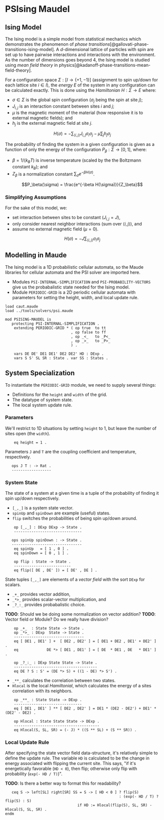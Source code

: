 PSIsing Maudel
==============

Ising Model
-----------

The Ising model is a simple model from statistical mechanics which demonstrates the phenomenon of *phase transitions*[@gallovati-phase-transitions-ising-model].
A $d$-dimensional lattice of particles with spin are set up to have pairwise interactions and interactions with the environment.
As the number of dimensions goes beyond 4, the Ising model is studied using *mean field theory* in physics[@kadanoff-phase-transitions-mean-field-theory].

For a configuration space $\Sigma : [I \to \{+1,-1\}]$ (assignment to spin up/down for each lattice site $i \in I$), the *energy* $E$ of the system in any configuration can be calculated exactly.
This is done using the *Hamiltonian* $H : \Sigma \to E$ where:

-   $\sigma \in \Sigma$ is the global spin configuration ($\sigma_j$ being the spin at site $j$);
-   $J_{i,j}$ is an interaction constant between sites $i$ and $j$;
-   $\mu$ is the magnetic moment of the material (how responsive it is to external magnetic fields); and
-   $h_j$ is the external magnetic field at site $j$.

$$H(\sigma) = - \sum_{\langle i , j \rangle} J_{i,j} \sigma_i \sigma_j - \mu \sum_j h_j \sigma_j$$

The probability of finding the system in a given configuration is given as a function of only the energy of the configuration $P_\beta : \Sigma \to [0,1]$, where:

-   $\beta = 1 / (k_B T)$ is inverse temperature (scaled by the the Boltzmann constant $k_B$); and
-   $Z_\beta$ is a normalization constant $\sum_{\sigma} e^{-\beta H(\sigma)}$.

$$P_\beta(\sigma) = \frac{e^{-\beta H(\sigma)}}{Z_\beta}$$

### Simplifying Assumptions

For the sake of this model, we:

-   set interaction between sites to be constant ($J_{i, j} = J$),
-   only consider nearest neighbor interactions (sum over $\langle i , j \rangle$), and
-   assume no external magnetic field ($\mu = 0$).

$$H(\sigma) = - J \sum_{\langle i , j \rangle} \sigma_i \sigma_j$$

Modelling in Maude
------------------

The Ising model is a 1D probabilistic cellular automata, so the Maude libraries for cellular automata and the PSI solver are imported here.

-   Modules `PSI-INTERNAL-SIMPLIFICATION` and `PSI-PROBABILITY-VECTORS` give us the probabalistic state needed for the Ising model.
-   Module `PERIODIC-GRID` is a 2D periodic cellular automata with parameters for setting the height, width, and local update rule.

```maude
load caut.maude
load ../tools/solvers/psi.maude

mod PSISING-MAUDEL is
   protecting PSI-INTERNAL-SIMPLIFICATION .
    extending PERIODIC-GRID * ( op true  to tt
                              , op false to ff
                              , op _<_   to _P<_
                              , op _>_   to _P>_
                              ) .

    vars DE DE' DE1 DE1' DE2 DE2' HD : DExp .
    vars S S' SL SR : State . var SS : States .
```

System Specialization
---------------------

To instantiate the `PERIODIC-GRID` module, we need to supply several things:

-   Definitions for the `height` and `width` of the grid.
-   The datatype of system state.
-   The local system update rule.

### Parameters

We'll restrict to 1D situations by setting `height` to 1, but leave the number of sites open (the `width`).

```maude
    eq height = 1 .
```

Parameters `J` and `T` are the coupling coefficient and temperature, respectively.

```maude
   ops J T : -> Rat .
   ------------------
```

### System State

The state of a system at a given time is a tuple of the probability of finding it spin up/down respectively.

-   `[_,_]` is a system state vector.
-   `spinUp` and `spinDown` are example (useful) states.
-   `flip` switches the probabilities of being spin up/down around.

```maude
    op [_,_] : DExp DExp -> State .
    -------------------------------

   ops spinUp spinDown : -> State .
   --------------------------------
    eq spinUp   = [ 1 , 0 ] .
    eq spinDown = [ 0 , 1 ] .

    op flip : State -> State .
    --------------------------
    eq flip([ DE , DE' ]) = [ DE' , DE ] .
```

State tuples `[_,_]` are elements of a *vector field* with the sort `DExp` for scalars.

-   `_+_` provides vector addition,
-   `_*>_` provides scalar-vector multiplication, and
-   `_?_:_` provides probabalistic choice.

**TODO**: Should we be doing some normalization on vector addition?
**TODO**: Vector field or Module? Do we really have division?

```maude
    op _+_  : State State -> State .
    op _*>_ : DExp  State -> State .
    --------------------------------
    eq [ DE1 , DE1' ] +  [ DE2 , DE2' ] = [ DE1 + DE2 , DE1' + DE2' ] .
    eq             DE *> [ DE1 , DE1' ] = [ DE  * DE1 , DE   * DE1' ] .

    op _?_:_ : DExp State State -> State .
    --------------------------------------
    eq DE ? S : S' = (DE *> S) + ((1 - DE) *> S') .
```

-   `_**_` calculates the correlation between two states.
-   `Hlocal` is the local *Hamiltonial*, which calculates the energy of a sites correlation with its neighbors.

```maude
    op _**_ : State State -> DExp .
    -------------------------------
    eq [ DE1 , DE1' ] ** [ DE2 , DE2' ] = DE1 * (DE2 - DE2') + DE1' * (DE2' - DE2) .

    op Hlocal : State State State -> DExp .
    ---------------------------------------
    eq Hlocal(S, SL, SR) = (- J) * ((S ** SL) + (S ** SR)) .
```

### Local Update Rule

After specifying the state vector field data-structure, it's relatively simple to define the update rule.
The variable `HD` is calculated to be the change in energy associated with flipping the current site.
This says, "if it's energetically favorable (`HD < 0`), then flip; otherwise only flip with probability (`exp(- HD / T)`)".

**TODO**: Is there a better way to format this for readability?

```maude
   ceq S -> left[SL] right[SR] SS = S -> [ HD < 0 ] ? flip(S)
                                                    : (exp(- HD / T) ? flip(S) : S)
                                 if HD := Hlocal(flip(S), SL, SR) - Hlocal(S, SL, SR) .
endm
```
